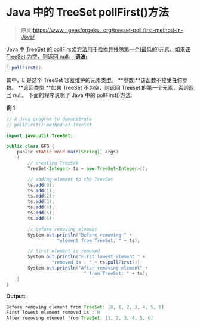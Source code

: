 # Java 中的 TreeSet pollFirst()方法

> 原文:[https://www . geesforgeks . org/treeset-poll first-method-in-Java/](https://www.geeksforgeeks.org/treeset-pollfirst-method-in-java/)

Java 中 [TreeSet 的 pollFirst()方法用于检索并移除第一个(最低的)元素，如果该 TreeSet 为空，则返回 null。
**语法:**](https://www.geeksforgeeks.org/treeset-in-java-with-examples/)

```java
E pollFirst()

```

其中，E 是这个 TreeSet 容器维护的元素类型。
**参数:**该函数不接受任何参数。
**返回类型:**如果 TreeSet 不为空，则返回 Treeset 的第一个元素，否则返回 null。
下面的程序说明了 Java 中的 pollFirst()方法:

**例 1**

```java
// A Java program to demonstrate
// pollFirst() method of TreeSet

import java.util.TreeSet;

public class GFG {
    public static void main(String[] args)
    {
        // creating TreeSet
        TreeSet<Integer> ts = new TreeSet<Integer>();

        // adding element to the TreeSet
        ts.add(0);
        ts.add(1);
        ts.add(2);
        ts.add(3);
        ts.add(4);
        ts.add(5);
        ts.add(6);

        // before removing element
        System.out.println("Before removing " + 
                   "element from TreeSet: " + ts);

        // first element is removed
        System.out.println("First lowest element " + 
                 "removed is : " + ts.pollFirst());
        System.out.println("After removing element" + 
                             " from TreeSet: " + ts);
    }
}
```

**Output:**

```java
Before removing element from TreeSet: [0, 1, 2, 3, 4, 5, 6]
First lowest element removed is : 0
After removing element from TreeSet: [1, 2, 3, 4, 5, 6]

```